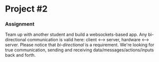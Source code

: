 # Project #2

### Assignment

Team up with another student and build a websockets-based app. Any bi-directional communication is valid here: client <--> server, hardware <--> server. Please notice that *bi-directional* is a requirement. We're looking for true communication, sending and receiving data/messages/actions/inputs back and forth.

